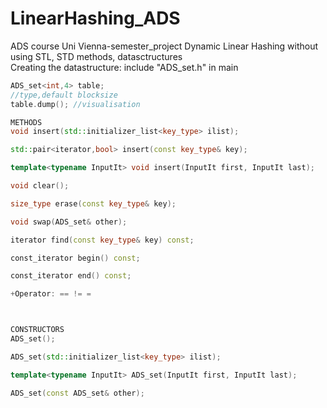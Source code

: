 # LinearHashing_ADS
ADS course Uni Vienna-semester_project
Dynamic Linear Hashing without using STL, STD methods, datasctructures<br>
Creating the datastructure: include "ADS_set.h" in main<br>
```cpp
ADS_set<int,4> table;
//type,default blocksize
table.dump(); //visualisation

METHODS
void insert(std::initializer_list<key_type> ilist);

std::pair<iterator,bool> insert(const key_type& key);

template<typename InputIt> void insert(InputIt first, InputIt last);

void clear();

size_type erase(const key_type& key);

void swap(ADS_set& other);

iterator find(const key_type& key) const;

const_iterator begin() const;

const_iterator end() const;

+Operator: == != =



CONSTRUCTORS
ADS_set();

ADS_set(std::initializer_list<key_type> ilist);

template<typename InputIt> ADS_set(InputIt first, InputIt last);

ADS_set(const ADS_set& other);


```
